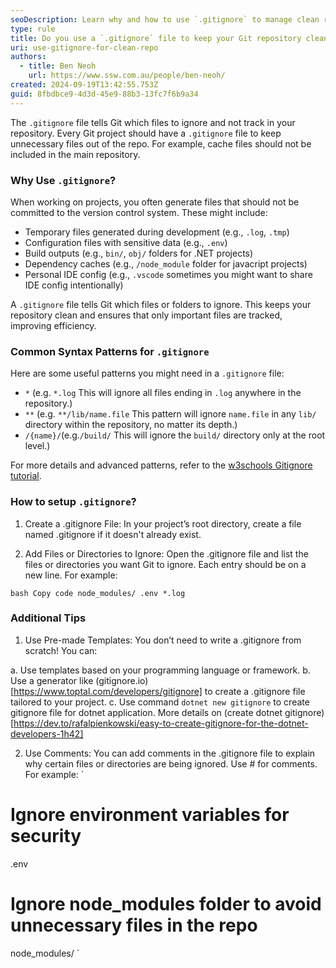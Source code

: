 ```yaml
---
seoDescription: Learn why and how to use `.gitignore` to manage clean repositories. Understand key patterns and explore gitignore templates for .NET and JavaScript projects.
type: rule
title: Do you use a `.gitignore` file to keep your Git repository clean?
uri: use-gitignore-for-clean-repo
authors:
  - title: Ben Neoh
    url: https://www.ssw.com.au/people/ben-neoh/
created: 2024-09-19T13:42:55.753Z
guid: 8fbdbce9-4d3d-45e9-88b3-13fc7f6b9a34
---
```


The `.gitignore` file tells Git which files to ignore and not track in your repository. Every Git project should have a `.gitignore` file to keep unnecessary files out of the repo. For example, cache files should not be included in the main repository.
<!--endintro-->

### Why Use `.gitignore`?

When working on projects, you often generate files that should not be committed to the version control system. These might include:

- Temporary files generated during development (e.g., `.log`, `.tmp`)
- Configuration files with sensitive data (e.g., `.env`)
- Build outputs (e.g., `bin/`, `obj/` folders for .NET projects)
- Dependency caches (e.g., `/node_module` folder for javacript projects)
- Personal IDE config (e.g., `.vscode` sometimes you might want to share IDE config intentionally)
  
A `.gitignore` file tells Git which files or folders to ignore. This keeps your repository clean and ensures that only important files are tracked, improving efficiency.

### Common Syntax Patterns for `.gitignore`

Here are some useful patterns you might need in a `.gitignore` file:

- `*` (e.g. `*.log` This will ignore all files ending in `.log` anywhere in the repository.)
- `**` (e.g. `**/lib/name.file` This pattern will ignore `name.file` in any `lib/` directory within the repository, no matter its depth.)
- `/{name}/`(e.g.`/build/` This will ignore the `build/` directory only at the root level.)

For more details and advanced patterns, refer to the [w3schools Gitignore tutorial](https://www.w3schools.com/git/git_ignore.asp?remote=github).

### How to setup `.gitignore`?
1. Create a .gitignore File:
In your project’s root directory, create a file named .gitignore if it doesn't already exist.

2. Add Files or Directories to Ignore:
Open the .gitignore file and list the files or directories you want Git to ignore. Each entry should be on a new line. For example:

`
bash
Copy code
node_modules/
.env
*.log
`

### Additional Tips

1. Use Pre-made Templates:
You don’t need to write a .gitignore from scratch! You can:

a. Use templates based on your programming language or framework.
b. Use a generator like (gitignore.io)[https://www.toptal.com/developers/gitignore] to create a .gitignore file tailored to your project.
c. Use command `dotnet new gitignore` to create gitignore file for dotnet application. More details on (create dotnet gitignore)[https://dev.to/rafalpienkowski/easy-to-create-gitignore-for-the-dotnet-developers-1h42]

2. Use Comments:
You can add comments in the .gitignore file to explain why certain files or directories are being ignored. Use # for comments. For example:
`
# Ignore environment variables for security
.env

# Ignore node_modules folder to avoid unnecessary files in the repo
node_modules/
`
